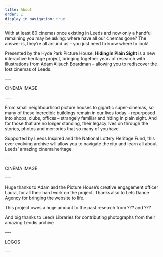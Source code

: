 ```yaml
---
title: About
order: 1
display_in_navigation: true
---
```

With at least 80 cinemas once existing in Leeds and now only a handful remaining you may be asking: where have all our cinemas gone? The answer is, they’re all around us – you just need to know where to look!

Presented by the Hyde Park Picture House, **Hiding In Plain Sight** is a new interactive heritage project, bringing together years of research with illustrations from Adam Allsuch Boardman – allowing you to rediscover the lost cinemas of Leeds.

\---

CINEMA IMAGE

\---

From small neighbourhood picture houses to gigantic super-cinemas, so many of these incredible buildings remain in our lives today – repurposed into shops, clubs, offices – strangely familiar and hiding in plain sight. And for those that are no longer standing, their legacy lives on through the stories, photos and memories that so many of you have.

Supported by Leeds Inspired and the National Lottery Heritage Fund, this ever evolving archive will allow you to navigate the city and learn all about Leeds’ amazing cinema heritage.

\---

CINEMA IMAGE

\---

Huge thanks to Adam and the Picture House’s creative engagement officer Laura, for all their hard work on the project. Thanks also to Lets Dance Agency for bringing the website to life. 

This project owes a huge amount to the past research from ??? and ???  

And big thanks to Leeds Libraries for contributing photographs from their amazing Leodis archive.

\---

LOGOS

\---
